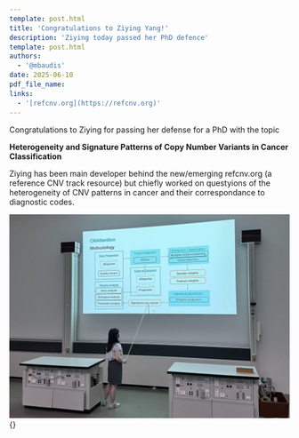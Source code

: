 ```yaml
---
template: post.html
title: 'Congratulations to Ziying Yang!'
description: 'Ziying today passed her PhD defence'
template: post.html 
authors:
  - '@mbaudis'
date: 2025-06-10
pdf_file_name:
links:
  - '[refcnv.org](https://refcnv.org)'
---
```


Congratulations to Ziying for passing her defense for a PhD with the 
topic
    
**Heterogeneity and Signature Patterns of Copy Number Variants in Cancer Classification**

Ziying has been main developer behind the new/emerging
refcnv.org (a reference CNV track resource) but chiefly worked on questyions of
the heterogeneity of CNV patterns in cancer and their correspondance to diagnostic
codes.

![Ziying presenting](/img/2025-06-10-Ziying-thesis-presenting.jpeg){}
